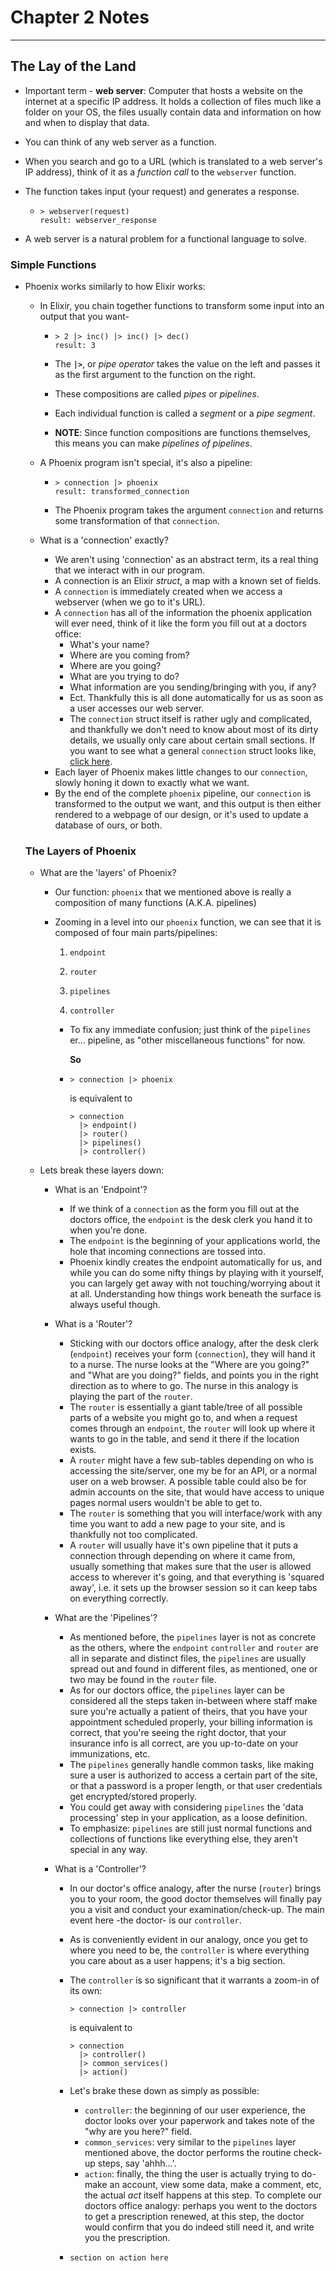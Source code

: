 # Chapter 2 Notes

***

## The Lay of the Land

- Important term - **web server**: Computer that hosts a website on the internet at a specific IP address. It holds a collection of files much like a folder on your OS, the files usually contain data and information on how and when to display that data.

- You can think of any web server as a function.

- When you search and go to a URL (which is translated to a web server's IP address), think of it as a *function call* to the `webserver` function.

- The function takes input (your request) and generates a response.

  - ```
    > webserver(request)
    result: webserver_response
    ```

- A web server is a natural problem for a functional language to solve.

### Simple Functions

- Phoenix works similarly to how Elixir works:

  - In Elixir, you chain together functions to transform some input into an output that you want-

    - ```
      > 2 |> inc() |> inc() |> dec()
      result: 3
      ```

    - The **`|>`**, or *pipe operator* takes the value on the left and passes it as the first argument to the function on the right.

    - These compositions are called *pipes* or *pipelines*.

    - Each individual function is called a *segment* or a *pipe segment*.

    - **NOTE**: Since function compositions are functions themselves, this means you can make *pipelines of pipelines*.

  - A Phoenix program isn't special, it's also a pipeline:

    - ```
      > connection |> phoenix
      result: transformed_connection
      ```

    - The Phoenix program takes the argument `connection` and returns some transformation of that `connection`.

  - What is a 'connection' exactly?

    - We aren't using 'connection' as an abstract term, its a real thing that we interact with in our program.
    - A connection is an Elixir *struct*, a map with a known set of fields.
    - A `connection` is immediately created when we access a webserver (when we go to it's URL).
    - A `connection` has all of the information the phoenix application will ever need, think of it like the form you fill out at a doctors office:
      - What's your name?
      - Where are you coming from?
      - Where are you going?
      - What are you trying to do?
      - What information are you sending/bringing with you, if any?
      - Ect. Thankfully this is all done automatically for us as soon as a user accesses our web server.
      - The `connection` struct itself is rather ugly and complicated, and thankfully we don't need to know about most of its dirty details, we usually only care about certain small sections. If you want to see what a general `connection` struct looks like, [click here](link_to_struct_gist).
    - Each layer of Phoenix makes little changes to our `connection`, slowly honing it down to exactly what we want.
    - By the end of the complete `phoenix` pipeline, our `connection` is transformed to the output we want, and this output is then either rendered to a webpage of our design, or it's used to update a database of ours, or both.

  ### The Layers of Phoenix

  - What are the 'layers' of Phoenix?

    - Our function: `phoenix` that we mentioned above is really a composition of many functions (A.K.A. pipelines)

    - Zooming in a level into our `phoenix` function, we can see that it is composed of four main parts/pipelines:

      1. `endpoint`

      2. `router`

      3. `pipelines`

      4. `controller`

      - To fix any immediate confusion; just think of the `pipelines` er... pipeline, as "other miscellaneous functions" for now.

        

        **So**

      - ```
        > connection |> phoenix
        ```

        is equivalent to

        ```
        > connection
          |> endpoint()
          |> router()
          |> pipelines()
          |> controller()
        ```

  - Lets break these layers down:

    - What is an 'Endpoint'?

      - If we think of a `connection` as the form you fill out at the doctors office, the `endpoint` is the desk clerk you hand it to when you're done.
      - The `endpoint` is the beginning of your applications world, the hole that incoming connections are tossed into.
      - Phoenix kindly creates the endpoint automatically for us, and while you can do some nifty things by playing with it yourself, you can largely get away with not touching/worrying about it at all. Understanding how things work beneath the surface is always useful though. 

    - What is a 'Router'?

      - Sticking with our doctors office analogy, after the desk clerk (`endpoint`) receives your form (`connection`), they will hand it to a nurse. The nurse looks at the "Where are you going?" and "What are you doing?" fields, and points you in the right direction as to where to go. The nurse in this analogy is playing the part of the `router`.
      - The `router` is essentially a giant table/tree of all possible parts of a website you might go to, and when a request comes through an `endpoint`, the `router` will look up where it wants to go in the table, and send it there if the location exists.
      - A `router` might have a few sub-tables depending on who is accessing the site/server, one my be for an API, or a normal user on a web browser. A possible table could also be for admin accounts on the site, that would have access to unique pages normal users wouldn't be able to get to. 
      - The `router` is something that you will interface/work with any time you want to add a new page to your site, and is thankfully not too complicated.
      - A `router` will usually have it's own pipeline that it puts a connection through depending on where it came from, usually something that makes sure that the user is allowed access to wherever it's going, and that everything is 'squared away', i.e. it sets up the browser session so it can keep tabs on everything correctly.

    - What are the 'Pipelines'?

      - As mentioned before, the `pipelines` layer is not as concrete as the others, where the `endpoint` `controller` and `router` are all in separate and distinct files, the `pipelines` are usually spread out and found in different files, as mentioned, one or two may be found in the `router` file.
      - As for our doctors office, the `pipelines` layer can be considered all the steps taken in-between where staff make sure you're actually a patient of theirs, that you have your appointment scheduled properly, your billing information is correct, that you're seeing the right doctor, that your insurance info is all correct, are you up-to-date on your immunizations, etc.
      - The `pipelines` generally handle common tasks, like making sure a user is authorized to access a certain part of the site, or that a password is a proper length, or that user credentials get encrypted/stored properly.
      - You could get away with considering `pipelines` the 'data processing' step in your application, as a loose definition.
      - To emphasize: `pipelines` are still just normal functions and collections of functions like everything else, they aren't special in any way.

    - What is a 'Controller'?

      - In our doctor's office analogy, after the nurse (`router`) brings you to your room, the good doctor themselves will finally pay you a visit and conduct your examination/check-up. The main event here -the doctor- is our `controller`.

      - As is conveniently evident in our analogy,  once you get to where you need to be, the `controller` is where everything you care about as a user happens; it's a big section.

      - The `controller` is so significant that it warrants a zoom-in of its own:

        ```
        > connection |> controller
        ```

        is equivalent to

        ```
        > connection
          |> controller()
          |> common_services()
          |> action()
        ```

      - Let's brake these down as simply as possible:

        - `controller`: the beginning of our user experience, the doctor looks over your paperwork and takes note of the "why are you here?" field.
        - `common_services`: very similar to the `pipelines` layer mentioned above, the doctor performs the routine check-up steps, say 'ahhh...'.
        - `action`: finally, the thing the user is actually trying to do- make an account, view some data, make a comment, etc, the actual *act* itself happens at this step. To complete our doctors office analogy: perhaps you went to the doctors to get a prescription renewed, at this step, the doctor would confirm that you do indeed still need it, and write you the prescription.

      - `section on action here`